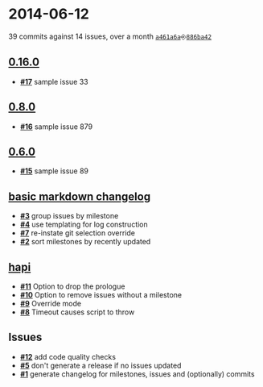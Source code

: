 # 2014-06-12
39 commits against 14 issues, over a month [`a461a6a`](https://github.com/creativelive/mdchangelog/commit/a461a6a)⎆[`886ba42`](https://github.com/creativelive/mdchangelog/commit/886ba42)

## [**0.16.0**](https://github.com/creativelive/mdchangelog/issues?milestone=6&state=open)
- [**#17**](https://github.com/creativelive/mdchangelog/issues/17) sample issue 33

## [**0.8.0**](https://github.com/creativelive/mdchangelog/issues?milestone=4&state=open)
- [**#16**](https://github.com/creativelive/mdchangelog/issues/16) sample issue 879

## [**0.6.0**](https://github.com/creativelive/mdchangelog/issues?milestone=5&state=open)
- [**#15**](https://github.com/creativelive/mdchangelog/issues/15) sample issue 89

## [**basic markdown changelog**](https://github.com/creativelive/mdchangelog/issues?milestone=1&state=open)
- [**#3**](https://github.com/creativelive/mdchangelog/issues/3) group issues by milestone
- [**#4**](https://github.com/creativelive/mdchangelog/issues/4) use templating for log construction
- [**#7**](https://github.com/creativelive/mdchangelog/issues/7) re-instate git selection override
- [**#2**](https://github.com/creativelive/mdchangelog/issues/2) sort milestones by recently updated

## [**hapi**](https://github.com/creativelive/mdchangelog/issues?milestone=2&state=open)
- [**#11**](https://github.com/creativelive/mdchangelog/issues/11) Option to drop the prologue
- [**#10**](https://github.com/creativelive/mdchangelog/issues/10) Option to remove issues without a milestone
- [**#9**](https://github.com/creativelive/mdchangelog/issues/9) Override mode
- [**#8**](https://github.com/creativelive/mdchangelog/issues/8) Timeout causes script to throw


## Issues
- [**#12**](https://github.com/creativelive/mdchangelog/issues/12) add code quality checks
- [**#5**](https://github.com/creativelive/mdchangelog/issues/5) don&#39;t generate a release if no issues updated
- [**#1**](https://github.com/creativelive/mdchangelog/issues/1) generate changelog for milestones, issues and (optionally) commits

